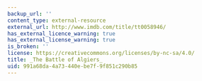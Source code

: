 ```yaml
---
backup_url: ''
content_type: external-resource
external_url: http://www.imdb.com/title/tt0058946/
has_external_licence_warning: true
has_external_license_warning: true
is_broken: ''
license: https://creativecommons.org/licenses/by-nc-sa/4.0/
title: _The Battle of Algiers_
uid: 991a68da-4a73-440e-be7f-9f851c290b85
---
```

